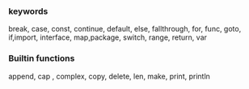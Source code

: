 ### keywords

break, case, const, continue, default, else, fallthrough, for, func, goto, if,import, interface, map,package, switch, range, return, var

### Builtin functions

append, cap , complex, copy, delete, len, make, print, println